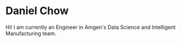 # Daniel Chow
Hi! I am currently an Engineer in Amgen's Data Science and Intelligent Manufacturing team.
